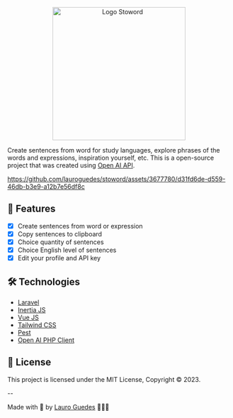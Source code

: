 <p align="center">
    <img alt="Logo Stoword" width="300" src="https://user-images.githubusercontent.com/3677780/232802102-f19f050c-7cf5-43a2-88ec-97c396fec7a1.png">
</p>

Create sentences from word for study languages, explore phrases of the words and expressions, inspiration yourself, etc. This is a open-source project that was created using [Open AI API](https://platform.openai.com/docs/api-reference).

https://github.com/lauroguedes/stoword/assets/3677780/d31fd6de-d559-46db-b3e9-a12b7e56df8c

## 🚀 Features

- [x] Create sentences from word or expression
- [x] Copy sentences to clipboard
- [x] Choice quantity of sentences
- [x] Choice English level of sentences
- [x] Edit your profile and API key

## 🛠️ Technologies

- [Laravel](https://laravel.com/)
- [Inertia JS](https://inertiajs.com/)
- [Vue JS](https://vuejs.org/)
- [Tailwind CSS](https://tailwindcss.com/)
- [Pest](https://pestphp.com/)
- [Open AI PHP Client](https://github.com/openai-php/client)

## 📝 License

This project is licensed under the MIT License, Copyright © 2023.

--

Made with 💙 by [Lauro Guedes](https://leowgweb.com.br) 🧑🏼‍🚀
